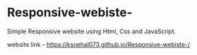 # Responsive-webiste-
Simple Responsive website using Html, Css and JavaScript.

website link - https://ksnehal073.github.io/Responsive-webiste-/
